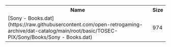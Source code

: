 <table>
<tr><th>Name</th><th>Size</th></tr>
<tr><td>[Sony - Books.dat](https://raw.githubusercontent.com/open-retrogaming-archive/dat-catalog/main/root/basic/TOSEC-PIX/Sony/Books/Sony - Books.dat)</td><td>974</td></tr>
</table>
